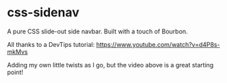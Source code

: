 # css-sidenav
A pure CSS slide-out side navbar. Built with a touch of Bourbon.


All thanks to a DevTips tutorial:
https://www.youtube.com/watch?v=d4P8s-mkMvs

Adding my own little twists as I go, but the video above is a great starting point!

